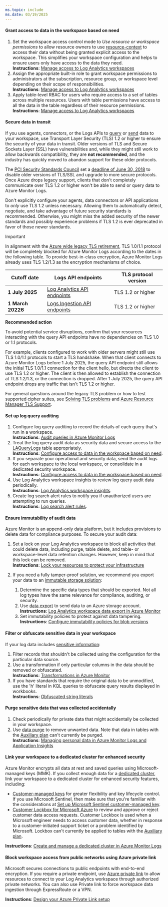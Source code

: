 ```yaml
---
ms.topic: include
ms.date: 03/19/2025
---
```


#### Grant access to data in the workspace based on need

1. Set the workspace access control mode to *Use resource or workspace permissions* to allow resource owners to use [resource-context](../manage-access.md#access-mode) to access their data without being granted explicit access to the workspace. This simplifies your workspace configuration and helps to ensure users only have access to the data they need. <br>**Instructions**: [Manage access to Log Analytics workspaces](../manage-access.md#access-mode) 
1. Assign the appropriate built-in role to grant workspace permissions to administrators at the subscription, resource group, or workspace level depending on their scope of responsibilities. <br>**Instructions**: [Manage access to Log Analytics workspaces](../manage-access.md#azure-rbac)
1. Apply table-level RBAC for users who require access to a set of tables across multiple resources. Users with table permissions have access to all the data in the table regardless of their resource permissions.<br>**Instructions**: [Manage access to Log Analytics workspaces](../manage-access.md#set-table-level-read-access)

#### Secure data in transit

If you use agents, connectors, or the Logs APIs to [query](/rest/api/loganalytics/operation-groups?view=rest-loganalytics-2022-10-27-preview) or [send](../logs-ingestion-api-overview.md) data to your workspace, use Transport Layer Security (TLS) 1.2 or higher to ensure the security of your data in transit. Older versions of TLS and Secure Sockets Layer (SSL) have vulnerabilities and, while they might still work to allow backwards compatibility, they are **not recommended**, and the industry has quickly moved to abandon support for these older protocols.

The [PCI Security Standards Council](https://www.pcisecuritystandards.org/) set a [deadline of June 30, 2018](https://www.pcisecuritystandards.org/pdfs/PCI_SSC_Migrating_from_SSL_and_Early_TLS_Resource_Guide.pdf) to disable older versions of TLS/SSL and upgrade to more secure protocols. Once Azure drops legacy support, clients that don't completely communicate over TLS 1.2 or higher won't be able to send or query data to Azure Monitor Logs.

Don't explicitly configure your agents, data connectors or API applications to *only* use TLS 1.2 unless necessary. Allowing them to automatically detect, negotiate, and take advantage of future security standards is recommended. Otherwise, you might miss the added security of the newer standards and possibly experience problems if TLS 1.2 is ever deprecated in favor of those newer standards.

> [!IMPORTANT]
>  In alignment with the [Azure wide legacy TLS retirement](https://azure.microsoft.com/updates?id=update-retirement-tls1-0-tls1-1-versions-azure-services), TLS 1.0/1.1 protocol will be completely blocked for Azure Monitor Logs according to the dates in the following table. To provide best-in-class encryption, Azure Monitor Logs already uses TLS 1.2/1.3 as the encryption mechanisms of choice.

| Cutoff date | Logs API endpoints | TLS protocol version |
|---|---|---|
| **1 July 2025** | [Log Analytics API endpoints](../../fundamentals/azure-monitor-network-access.md#log-analytics-api-endpoints) | TLS 1.2 or higher | 
| **1 March 20226** | [Logs Ingestion API endpoints](../../fundamentals/azure-monitor-network-access.md#log-ingestion-api-endpoints) | TLS 1.2 or higher |

**Recommended action**

To avoid potential service disruptions, confirm that your resources interacting with the query API endpoints have no dependencies on TLS 1.0 or 1.1 protocols. 

For example, clients configured to work with older servers might still use TLS 1.0/1.1 protocols to start a TLS handshake. When that client connects to Azure Monitor Logs before 1 July 2025, the query API endpoint still allows the initial TLS 1.0/1.1 connection for the client hello, but directs the client to use TLS 1.2 or higher. The client is then allowed to establish the connection at TLS 1.2/1.3, or the connection is dropped. After 1 July 2025, the query API endpoint drops any traffic that isn't TLS 1.2 or higher.

For general questions around the legacy TLS problem or how to test supported cipher suites, see [Solving TLS problems](/security/engineering/solving-tls1-problem) and [Azure Resource Manager TLS Support](/azure/azure-resource-manager/management/tls-support).

#### Set up log query auditing

1. Configure log query auditing to record the details of each query that's run in a workspace. <br>**Instructions**: [Audit queries in Azure Monitor Logs](../query-audit.md)
1. Treat the log query audit data as security data and secure access to the [LAQueryLogs](/azure/azure-monitor/reference/tables/laquerylogs) table appropriately. <br>**Instructions**: [Configure access to data in the workspace based on need](#grant-access-to-data-in-the-workspace-based-on-need).
1. If you separate your operational and security data, send the audit logs for each workspace to the local workspace, or consolidate in a dedicated security workspace. <br>**Instructions**: [Configure access to data in the workspace based on need](#grant-access-to-data-in-the-workspace-based-on-need).
1. Use Log Analytics workspace insights to review log query audit data periodically. <br>**Instructions**: [Log Analytics workspace insights](../log-analytics-workspace-insights-overview.md).
1. Create log search alert rules to notify you if unauthorized users are attempting to run queries. <br>**Instructions**: [Log search alert rules](../../alerts/alerts-create-log-alert-rule.md).

#### Ensure immutability of audit data

Azure Monitor is an append-only data platform, but it includes provisions to delete data for compliance purposes. To secure your audit data:

1. Set a lock on your Log Analytics workspace to block all activities that could delete data, including purge, table delete, and table- or workspace-level data retention changes. However, keep in mind that this lock can be removed. <br>**Instructions**: [Lock your resources to protect your infrastructure](/azure/azure-resource-manager/management/lock-resources)
1. If you need a fully tamper-proof solution, we recommend you export your data to an [immutable storage solution](/azure/storage/blobs/immutable-storage-overview):

    1. Determine the specific data types that should be exported. Not all log types have the same relevance for compliance, auditing, or security.
    1. Use [data export](../logs-data-export.md) to send data to an Azure storage account.<br>**Instructions**: [Log Analytics workspace data export in Azure Monitor](../logs-data-export.md)
    1. Set immutability policies to protect against data tampering.<br>**Instructions**: [Configure immutability policies for blob versions](/azure/storage/blobs/immutable-policy-configure-version-scope)

#### Filter or obfuscate sensitive data in your workspace

If your log data includes [sensitive information](../personal-data-mgmt.md): 

1. Filter records that shouldn't be collected using the configuration for the particular data source.
1. Use a transformation if only particular columns in the data should be removed or obfuscated.<br>**Instructions**: [Transformations in Azure Monitor](../../../azure-monitor/essentials/data-collection-transformations.md)
1. If you have standards that require the original data to be unmodified, use the 'h' literal in KQL queries to obfuscate query results displayed in workbooks.<br>**Instructions**: [Obfuscated string literals](/azure/data-explorer/kusto/query/scalar-data-types/string#obfuscated-string-literals)

#### Purge sensitive data that was collected accidentally 

1. Check periodically for private data that might accidentally be collected in your workspace.
1. Use [data purge](../personal-data-mgmt.md#export-delete-or-purge-personal-data) to remove unwanted data. Note that data in tables with the [Auxiliary plan](../data-platform-logs.md#table-plans) can't currently be purged. <br>**Instructions**: [Managing personal data in Azure Monitor Logs and Application Insights](../personal-data-mgmt.md#export-delete-or-purge-personal-data) 

#### Link your workspace to a dedicated cluster for enhanced security

Azure Monitor encrypts all data at rest and saved queries using Microsoft-managed keys (MMK). If you collect enough data for a [dedicated cluster](../logs-dedicated-clusters.md), link your workspace to a dedicated cluster for enhanced security features, including:

- [Customer-managed keys](../customer-managed-keys.md) for greater flexibility and key lifecycle control. If you use Microsoft Sentinel, then make sure that you're familiar with the considerations at [Set up Microsoft Sentinel customer-managed key](/azure/sentinel/customer-managed-keys#considerations).
- [Customer Lockbox for Microsoft Azure](/azure/security/fundamentals/customer-lockbox-overview) to review and approve or reject customer data access requests. Customer Lockbox is used when a Microsoft engineer needs to access customer data, whether in response to a customer-initiated support ticket or a problem identified by Microsoft. Lockbox can't currently be applied to tables with the [Auxiliary plan](../data-platform-logs.md#table-plans).

**Instructions**: [Create and manage a dedicated cluster in Azure Monitor Logs](../logs-dedicated-clusters.md)

#### Block workspace access from public networks using Azure private link 

Microsoft secures connections to public endpoints with end-to-end encryption. If you require a private endpoint, use [Azure private link](../private-link-security.md) to allow resources to connect to your Log Analytics workspace through authorized private networks. You can also use Private link to force workspace data ingestion through ExpressRoute or a VPN.

**Instructions**:  [Design your Azure Private Link setup](../private-link-design.md) 
